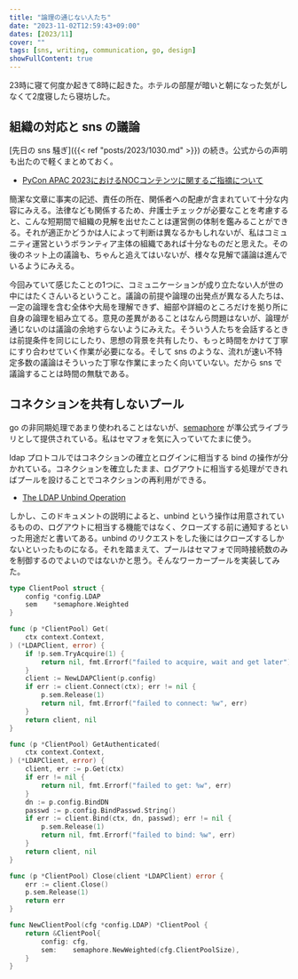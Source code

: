 ```yaml
---
title: "論理の通じない人たち"
date: "2023-11-02T12:59:43+09:00"
dates: [2023/11]
cover: ""
tags: [sns, writing, communication, go, design]
showFullContent: true
---
```


23時に寝て何度か起きて8時に起きた。ホテルの部屋が暗いと朝になった気がしなくて2度寝したら寝坊した。

## 組織の対応と sns の議論

[先日の sns 騒ぎ]({{< ref "posts/2023/1030.md" >}}) の続き。公式からの声明も出たので軽くまとめておく。

* [PyCon APAC 2023におけるNOCコンテンツに関するご指摘について](https://pyconjp.blogspot.com/2023/11/pyconapac2023-statement.html)

簡潔な文章に事実の記述、責任の所在、関係者への配慮が含まれていて十分な内容にみえる。法律なども関係するため、弁護士チェックが必要なことを考慮すると、こんな短期間で組織の見解を出せたことは運営側の体制を鑑みることができる。それが適正かどうかは人によって判断は異なるかもしれないが、私はコミュニティ運営というボランティア主体の組織であれば十分なものだと思えた。その後のネット上の議論も、ちゃんと追えてはいないが、様々な見解で議論は進んでいるようにみえる。

今回みていて感じたことの1つに、コミュニケーションが成り立たない人が世の中にはたくさんいるということ。議論の前提や論理の出発点が異なる人たちは、一定の論理を含む全体や大局を理解できず、細部や詳細のところだけを拠り所に自身の論理を組み立てる。意見の差異があることはなんら問題はないが、論理が通じないのは議論の余地すらないようにみえた。そういう人たちを会話するときは前提条件を同じにしたり、思想の背景を共有したり、もっと時間をかけて丁寧にすり合わせていく作業が必要になる。そして sns のような、流れが速い不特定多数の議論はそういった丁寧な作業にまったく向いていない。だから sns で議論することは時間の無駄である。

## コネクションを共有しないプール

go の非同期処理であまり使われることはないが、[semaphore](https://pkg.go.dev/golang.org/x/sync/semaphore) が準公式ライブラリとして提供されている。私はセマフォを気に入っていてたまに使う。

ldap プロトコルではコネクションの確立とログインに相当する bind の操作が分かれている。コネクションを確立したまま、ログアウトに相当する処理ができればプールを設けることでコネクションの再利用ができる。

* [The LDAP Unbind Operation](https://ldap.com/the-ldap-unbind-operation/)

しかし、このドキュメントの説明によると、unbind という操作は用意されているものの、ログアウトに相当する機能ではなく、クローズする前に通知するといった用途だと書いてある。unbind のリクエストをした後にはクローズするしかないといったものになる。それを踏まえて、プールはセマフォで同時接続数のみを制御するのでよいのではないかと思う。そんなワーカープールを実装してみた。

```go
type ClientPool struct {
	config *config.LDAP
	sem    *semaphore.Weighted
}

func (p *ClientPool) Get(
	ctx context.Context,
) (*LDAPClient, error) {
	if !p.sem.TryAcquire(1) {
		return nil, fmt.Errorf("failed to acquire, wait and get later")
	}
	client := NewLDAPClient(p.config)
	if err := client.Connect(ctx); err != nil {
		p.sem.Release(1)
		return nil, fmt.Errorf("failed to connect: %w", err)
	}
	return client, nil
}

func (p *ClientPool) GetAuthenticated(
	ctx context.Context,
) (*LDAPClient, error) {
	client, err := p.Get(ctx)
	if err != nil {
		return nil, fmt.Errorf("failed to get: %w", err)
	}
	dn := p.config.BindDN
	passwd := p.config.BindPasswd.String()
	if err := client.Bind(ctx, dn, passwd); err != nil {
		p.sem.Release(1)
		return nil, fmt.Errorf("failed to bind: %w", err)
	}
	return client, nil
}

func (p *ClientPool) Close(client *LDAPClient) error {
	err := client.Close()
	p.sem.Release(1)
	return err
}

func NewClientPool(cfg *config.LDAP) *ClientPool {
	return &ClientPool{
		config: cfg,
		sem:    semaphore.NewWeighted(cfg.ClientPoolSize),
	}
}
```
